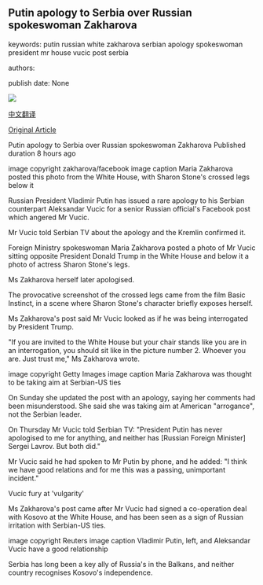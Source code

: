 ## Putin apology to Serbia over Russian spokeswoman Zakharova

keywords: putin russian white zakharova serbian apology spokeswoman president mr house vucic post serbia

authors: 

publish date: None

![](https://ichef.bbci.co.uk/news/1024/branded_news/AAFC/production/_114327734_mediaitem114327733.jpg)

[中文翻译](Putin%20apology%20to%20Serbia%20over%20Russian%20spokeswoman%20Zakharova_zh.md)

[Original Article](https://www.bbc.com/news/world-europe-54120382)

Putin apology to Serbia over Russian spokeswoman Zakharova Published duration 8 hours ago

image copyright zakharova/facebook image caption Maria Zakharova posted this photo from the White House, with Sharon Stone's crossed legs below it

Russian President Vladimir Putin has issued a rare apology to his Serbian counterpart Aleksandar Vucic for a senior Russian official's Facebook post which angered Mr Vucic.

Mr Vucic told Serbian TV about the apology and the Kremlin confirmed it.

Foreign Ministry spokeswoman Maria Zakharova posted a photo of Mr Vucic sitting opposite President Donald Trump in the White House and below it a photo of actress Sharon Stone's legs.

Ms Zakharova herself later apologised.

The provocative screenshot of the crossed legs came from the film Basic Instinct, in a scene where Sharon Stone's character briefly exposes herself.

Ms Zakharova's post said Mr Vucic looked as if he was being interrogated by President Trump.

"If you are invited to the White House but your chair stands like you are in an interrogation, you should sit like in the picture number 2. Whoever you are. Just trust me," Ms Zakharova wrote.

image copyright Getty Images image caption Maria Zakharova was thought to be taking aim at Serbian-US ties

On Sunday she updated the post with an apology, saying her comments had been misunderstood. She said she was taking aim at American "arrogance", not the Serbian leader.

On Thursday Mr Vucic told Serbian TV: "President Putin has never apologised to me for anything, and neither has [Russian Foreign Minister] Sergei Lavrov. But both did."

Mr Vucic said he had spoken to Mr Putin by phone, and he added: "I think we have good relations and for me this was a passing, unimportant incident."

Vucic fury at 'vulgarity'

Ms Zakharova's post came after Mr Vucic had signed a co-operation deal with Kosovo at the White House, and has been seen as a sign of Russian irritation with Serbian-US ties.

image copyright Reuters image caption Vladimir Putin, left, and Aleksandar Vucic have a good relationship

Serbia has long been a key ally of Russia's in the Balkans, and neither country recognises Kosovo's independence.